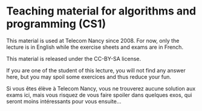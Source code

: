 Teaching material for algorithms and programming (CS1)
================================================

This material is used at Telecom Nancy since 2008. For now, only the
lecture is in English while the exercise sheets and exams are in
French.

This material is released under the CC-BY-SA license.


If you are one of the student of this lecture, you will not find any
answer here, but you may spoil some exercices and thus reduce your fun.

Si vous êtes élève à Telecom Nancy, vous ne trouverez aucune solution
aux exams ici, mais vous risquez de vous faire spoiler dans quelques
exos, qui seront moins intéressants pour vous ensuite...

